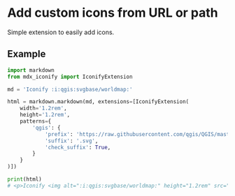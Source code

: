 Add custom icons from URL or path
=================================

Simple extension to easily add icons.

## Example

```python
import markdown
from mdx_iconify import IconifyExtension

md = 'Iconify :i:qgis:svgbase/worldmap:'

html = markdown.markdown(md, extensions=[IconifyExtension(
    width='1.2rem', 
    height='1.2rem',
    patterns={
        'qgis': {
            'prefix': 'https://raw.githubusercontent.com/qgis/QGIS/master/images/themes/default/', 
            'suffix': '.svg',
            'check_suffix': True,
        }
    }
)])

print(html)
# <p>Iconify <img alt=":i:qgis:svgbase/worldmap:" height="1.2rem" src="https://raw.githubusercontent.com/qgis/QGIS/master/images/themes/default/svgbase/worldmap.svg" width="1.2rem" /></p>

```